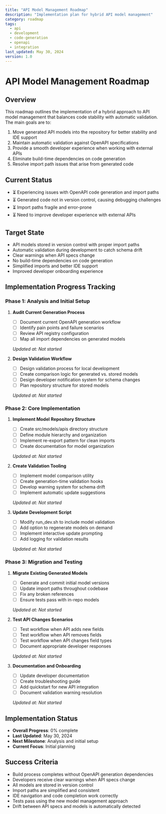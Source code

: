 ```yaml
---
title: "API Model Management Roadmap"
description: "Implementation plan for hybrid API model management"
category: roadmap
tags:
  - api
  - development
  - code-generation
  - openapi
  - integration
last_updated: May 30, 2024
version: 1.0
---
```

# API Model Management Roadmap

## Overview
This roadmap outlines the implementation of a hybrid approach to API model management that balances code stability with automatic validation. The main goals are to:

1. Move generated API models into the repository for better stability and IDE support
2. Maintain automatic validation against OpenAPI specifications
3. Provide a smooth developer experience when working with external APIs
4. Eliminate build-time dependencies on code generation
5. Resolve import path issues that arise from generated code

## Current Status
- ⏳ Experiencing issues with OpenAPI code generation and import paths
- ⏳ Generated code not in version control, causing debugging challenges
- ⏳ Import paths fragile and error-prone
- ⏳ Need to improve developer experience with external APIs

## Target State
- API models stored in version control with proper import paths
- Automatic validation during development to catch schema drift
- Clear warnings when API specs change
- No build-time dependencies on code generation
- Simplified imports and better IDE support
- Improved developer onboarding experience

## Implementation Progress Tracking

### Phase 1: Analysis and Initial Setup
1. **Audit Current Generation Process**
   - [ ] Document current OpenAPI generation workflow
   - [ ] Identify pain points and failure scenarios
   - [ ] Review API registry configuration
   - [ ] Map all import dependencies on generated models
   
   *Updated at: Not started*

2. **Design Validation Workflow**
   - [ ] Design validation process for local development
   - [ ] Create comparison logic for generated vs. stored models
   - [ ] Design developer notification system for schema changes
   - [ ] Plan repository structure for stored models
   
   *Updated at: Not started*

### Phase 2: Core Implementation
1. **Implement Model Repository Structure**
   - [ ] Create src/models/apis directory structure
   - [ ] Define module hierarchy and organization
   - [ ] Implement re-export pattern for clean imports
   - [ ] Create documentation for model organization
   
   *Updated at: Not started*

2. **Create Validation Tooling**
   - [ ] Implement model comparison utility
   - [ ] Create generation-time validation hooks
   - [ ] Develop warning system for schema drift
   - [ ] Implement automatic update suggestions
   
   *Updated at: Not started*

3. **Update Development Script**
   - [ ] Modify run_dev.sh to include model validation
   - [ ] Add option to regenerate models on demand
   - [ ] Implement interactive update prompting
   - [ ] Add logging for validation results
   
   *Updated at: Not started*

### Phase 3: Migration and Testing
1. **Migrate Existing Generated Models**
   - [ ] Generate and commit initial model versions
   - [ ] Update import paths throughout codebase
   - [ ] Fix any broken references
   - [ ] Ensure tests pass with in-repo models
   
   *Updated at: Not started*

2. **Test API Changes Scenarios**
   - [ ] Test workflow when API adds new fields
   - [ ] Test workflow when API removes fields
   - [ ] Test workflow when API changes field types
   - [ ] Document appropriate developer responses
   
   *Updated at: Not started*

3. **Documentation and Onboarding**
   - [ ] Update developer documentation
   - [ ] Create troubleshooting guide
   - [ ] Add quickstart for new API integration
   - [ ] Document validation warning resolution
   
   *Updated at: Not started*

## Implementation Status
- **Overall Progress**: 0% complete
- **Last Updated**: May 30, 2024
- **Next Milestone**: Analysis and initial setup
- **Current Focus**: Initial planning

## Success Criteria
- Build process completes without OpenAPI generation dependencies
- Developers receive clear warnings when API specs change
- All models are stored in version control
- Import paths are simplified and consistent
- IDE navigation and code completion work correctly
- Tests pass using the new model management approach
- Drift between API specs and models is automatically detected 